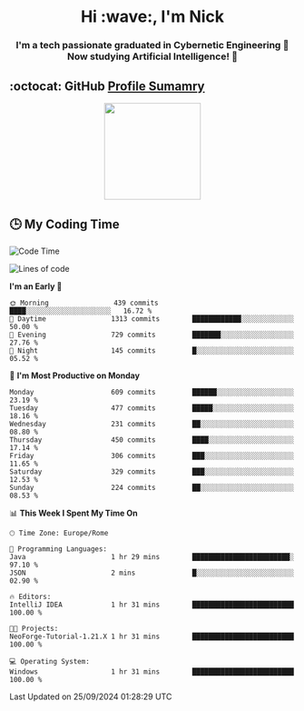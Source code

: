 <h1 align="center">Hi :wave:, I'm Nick</h1>

<h3 align="center">I'm a tech passionate graduated in Cybernetic Engineering 🤖<br>
Now studying Artificial Intelligence! 🧠</h3>


## :octocat: GitHub <a href="https://github.com/vn7n24fzkq/github-profile-summary-cards">Profile Sumamry</a>

<p align="center">
   <img style="height:170px;display:inline-block"  src="http://github-profile-summary-cards.vercel.app/api/cards/profile-details?username=CodeClimberNT&theme=github_dark" />
<!--    <img style="height:170px;display:inline-block"  src="http://github-profile-summary-cards.vercel.app/api/cards/repos-per-language?username=CodeClimberNT&theme=github_dark&exclude=" /> -->
</p>

 ## :clock3: My Coding Time 
 
<!--START_SECTION:waka-->
![Code Time](http://img.shields.io/badge/Code%20Time-370%20hrs%2043%20mins-blue)

![Lines of code](https://img.shields.io/badge/From%20Hello%20World%20I%27ve%20Written-3.1%20million%20lines%20of%20code-blue)

**I'm an Early 🐤** 

```text
🌞 Morning                439 commits         ████░░░░░░░░░░░░░░░░░░░░░   16.72 % 
🌆 Daytime                1313 commits        ████████████░░░░░░░░░░░░░   50.00 % 
🌃 Evening                729 commits         ███████░░░░░░░░░░░░░░░░░░   27.76 % 
🌙 Night                  145 commits         █░░░░░░░░░░░░░░░░░░░░░░░░   05.52 % 
```
📅 **I'm Most Productive on Monday** 

```text
Monday                   609 commits         ██████░░░░░░░░░░░░░░░░░░░   23.19 % 
Tuesday                  477 commits         █████░░░░░░░░░░░░░░░░░░░░   18.16 % 
Wednesday                231 commits         ██░░░░░░░░░░░░░░░░░░░░░░░   08.80 % 
Thursday                 450 commits         ████░░░░░░░░░░░░░░░░░░░░░   17.14 % 
Friday                   306 commits         ███░░░░░░░░░░░░░░░░░░░░░░   11.65 % 
Saturday                 329 commits         ███░░░░░░░░░░░░░░░░░░░░░░   12.53 % 
Sunday                   224 commits         ██░░░░░░░░░░░░░░░░░░░░░░░   08.53 % 
```


📊 **This Week I Spent My Time On** 

```text
🕑︎ Time Zone: Europe/Rome

💬 Programming Languages: 
Java                     1 hr 29 mins        ████████████████████████░   97.10 % 
JSON                     2 mins              █░░░░░░░░░░░░░░░░░░░░░░░░   02.90 % 

🔥 Editors: 
IntelliJ IDEA            1 hr 31 mins        █████████████████████████   100.00 % 

🐱‍💻 Projects: 
NeoForge-Tutorial-1.21.X 1 hr 31 mins        █████████████████████████   100.00 % 

💻 Operating System: 
Windows                  1 hr 31 mins        █████████████████████████   100.00 % 
```


 Last Updated on 25/09/2024 01:28:29 UTC
<!--END_SECTION:waka-->

